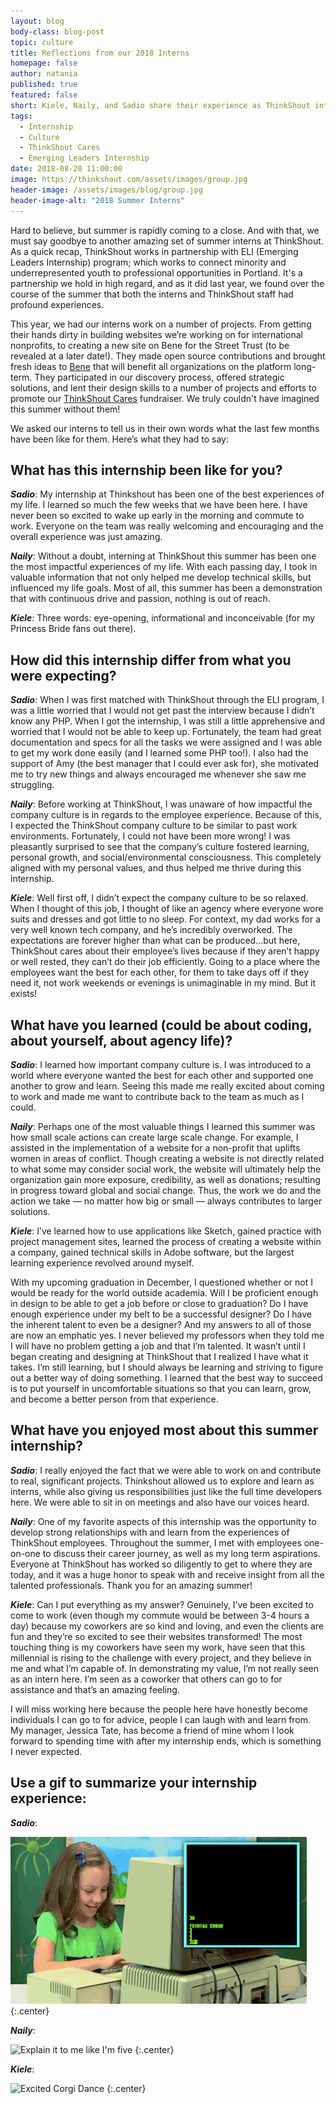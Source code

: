 ```yaml
---
layout: blog
body-class: blog-post
topic: culture
title: Reflections from our 2018 Interns
homepage: false
author: natania
published: true
featured: false
short: Kiele, Naily, and Sadio share their experience as ThinkShout interns
tags:
  - Internship
  - Culture
  - ThinkShout Cares
  - Emerging Leaders Internship
date: 2018-08-20 11:00:00
image: https://thinkshout.com/assets/images/group.jpg
header-image: /assets/images/blog/group.jpg
header-image-alt: "2018 Summer Interns"
---
```


Hard to believe, but summer is rapidly coming to a close. And with that, we must say goodbye to another amazing set of summer interns at ThinkShout. As a quick recap, ThinkShout works in partnership with ELI (Emerging Leaders Internship) program; which works to connect minority and underrepresented youth to professional opportunities in Portland. It's a partnership we hold in high regard, and as it did last year, we found over the course of the summer that both the interns and ThinkShout staff had profound experiences.

This year, we had our interns work on a number of projects. From getting their hands dirty in building websites we’re working on for international nonprofits, to creating a new site on Bene for the Street Trust (to be revealed at a later date!). They made open source contributions and brought fresh ideas to [Bene](https://thinkshout.com/bene/) that will benefit all organizations on the platform long-term. They participated in our discovery process, offered strategic solutions, and lent their design skills to a number of projects and efforts to promote our [ThinkShout Cares](https://thinkshout.com/thinkshout-cares-old-town/) fundraiser. We truly couldn't have imagined this summer without them!  

We asked our interns to tell us in their own words what the last few months have been like for them. Here’s what they had to say:

## What has this internship been like for you?

_**Sadio**_: My internship at Thinkshout has been one of the best experiences of my life. I learned so much the few weeks that we have been here. I have never been so excited to wake up early in the morning and commute to work. Everyone on the team was really welcoming and encouraging and the overall experience was just amazing.

_**Naily**_: Without a doubt, interning at ThinkShout this summer has been one the most impactful experiences of my life. With each passing day, I took in valuable information that not only helped me develop technical skills, but influenced my life goals. Most of all, this summer has been a demonstration that with continuous drive and passion, nothing is out of reach.

_**Kiele**_: Three words: eye-opening, informational and inconceivable (for my Princess Bride fans out there).


## How did this internship differ from what you were expecting?

_**Sadio**_: When I was first matched with ThinkShout through the ELI program, I was a little worried that I would not get past the interview because I didn’t know any PHP. When I got the internship, I was still a little apprehensive and worried that I would not be able to keep up. Fortunately, the team had great documentation and specs for all the tasks we were assigned and I was able to get my work done easily (and I learned some PHP too!). I also had the support of Amy (the best manager that I could ever ask for), she motivated me to try new things and always encouraged me whenever she saw me struggling.

_**Naily**_: Before working at ThinkShout, I was unaware of how impactful the company culture is in regards to the employee experience. Because of this, I expected the ThinkShout company culture to be similar to past work environments. Fortunately, I could not have been more wrong! I was pleasantly surprised to see that the company’s culture fostered learning, personal growth, and social/environmental consciousness. This completely aligned with my personal values, and thus helped me thrive during this internship.

_**Kiele**_: Well first off, I didn’t expect the company culture to be so relaxed. When I thought of this job, I thought of like an agency where everyone wore suits and dresses and got little to no sleep. For context, my dad works for a very well known tech company, and he’s incredibly overworked. The expectations are forever higher than what can be produced...but here, ThinkShout cares about their employee’s lives because if they aren’t happy or well rested, they can’t do their job efficiently. Going to a place where the employees want the best for each other, for them to take days off if they need it, not work weekends or evenings is unimaginable in my mind. But it exists!


## What have you learned (could be about coding, about yourself, about agency life)?

_**Sadio**_: I learned how important company culture is. I was introduced to a world where everyone wanted the best for each other and supported one another to grow and learn. Seeing this made me really excited about coming to work and made me want to contribute back to the team as much as I could.

_**Naily**_: Perhaps one of the most valuable things I learned this summer was how small scale actions can create large scale change. For example, I assisted in the implementation of a website for a non-profit that uplifts women in areas of conflict. Though creating a website is not directly related to what some may consider social work, the website will ultimately help the organization gain more exposure, credibility, as well as donations; resulting in progress toward global and social change. Thus, the work we do and the action we take — no matter how big or small — always contributes to larger solutions.

_**Kiele**_: I’ve learned how to use applications like Sketch, gained practice with project management sites, learned the process of creating a website within a company, gained technical skills in Adobe software, but the largest learning experience revolved around myself.

With my upcoming graduation in December, I questioned whether or not I would be ready for the world outside academia. Will I be proficient enough in design to be able to get a job before or close to graduation? Do I have enough experience under my belt to be a successful designer? Do I have the inherent talent to even be a designer? And my answers to all of those are now an emphatic yes. I never believed my professors when they told me I will have no problem getting a job and that I’m talented. It wasn’t until I began creating and designing at ThinkShout that I realized I have what it takes. I’m still learning, but I should always be learning and striving to figure out a better way of doing something. I learned that the best way to succeed is to put yourself in uncomfortable situations so that you can learn, grow, and become a better person from that experience.


## What have you enjoyed most about this summer internship?

_**Sadio**_: I really enjoyed the fact that we were able to work on and contribute to real, significant projects. Thinkshout allowed us to explore and learn as interns, while also giving us responsibilities just like the full time developers here. We were able to sit in on meetings and also have our voices heard.

_**Naily**_: One of my favorite aspects of this internship was the opportunity to develop strong relationships with and learn from the experiences of ThinkShout employees. Throughout the summer, I met with employees one-on-one to discuss their career journey, as well as my long term aspirations. Everyone at ThinkShout has worked so diligently to get to where they are today, and it was a huge honor to speak with and receive insight from all the talented professionals. Thank you for an amazing summer!

_**Kiele**_: Can I put everything as my answer? Genuinely, I’ve been excited to come to work (even though my commute would be between 3-4 hours a day) because my coworkers are so kind and loving, and even the clients are fun and they’re so excited to see their websites transformed! The most touching thing is my coworkers have seen my work, have seen that this millennial is rising to the challenge with every project, and they believe in me and what I’m capable of. In demonstrating my value, I’m not really seen as an intern here. I’m seen as a coworker that others can go to for assistance and that’s an amazing feeling.

I will miss working here because the people here have honestly become individuals I can go to for advice, people I can laugh with and learn from. My manager, Jessica Tate, has become a friend of mine whom I look forward to spending time with after my internship ends, which is something I never expected.

## Use a gif to summarize your internship experience:

_**Sadio**_:

![Hacking](/assets/images/blog/hacking.gif)
{:.center}

_**Naily**_:

![Explain it to me like I'm five](/assets/images/blog/explain-to-me.gif)
{:.center}

_**Kiele**_:

![Excited Corgi Dance](/assets/images/blog/corgi.gif)
{:.center}
